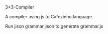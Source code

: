 3<3-Compiler

 A compiler using js to Cafezinho language.

 Run
 jison grammar.jison
 to generate grammar.js 
